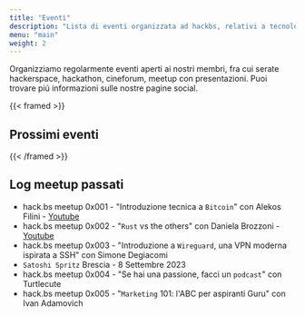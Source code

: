 ```yaml
---
title: "Eventi"
description: "Lista di eventi organizzata ad hackbs, relativi a tecnologia, informatica, privacy, Bitcoin, e altro"
menu: "main"
weight: 2
---
```


Organizziamo regolarmente eventi aperti ai nostri membri, fra cui serate hackerspace, hackathon, cineforum, meetup con presentazioni. Puoi trovare piú informazioni sulle nostre pagine social.

{{< framed >}}

## Prossimi eventi

{{< /framed >}}

## Log meetup passati

- hack.bs meetup 0x001 - "Introduzione tecnica a `Bitcoin`" con Alekos Filini - [Youtube](https://www.youtube.com/watch?v=B4WfofLGdbI&pp=ygUGaGFja2Jz)
- hack.bs meetup 0x002 - "`Rust` vs the others" con Daniela Brozzoni - [Youtube](https://www.youtube.com/watch?v=pW0PwlqTPVk&t=4s&pp=ygUGaGFja2Jz)
- hack.bs meetup 0x003 - "Introduzione a `Wireguard`, una VPN moderna ispirata a SSH" con Simone Degiacomi
- `Satoshi Spritz` Brescia - 8 Settembre 2023
- hack.bs meetup 0x004 - "Se hai una passione, facci un `podcast`" con Turtlecute
- hack.bs meetup 0x005 - "`Marketing` 101: l'ABC per aspiranti Guru" con Ivan Adamovich

